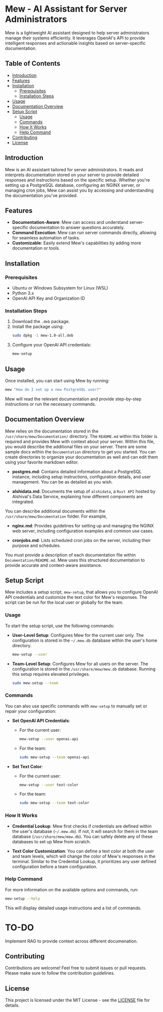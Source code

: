 # Mew - AI Assistant for Server Administrators

Mew is a lightweight AI assistant designed to help server administrators manage their systems efficiently. It leverages OpenAI's API to provide intelligent responses and actionable insights based on server-specific documentation.

## Table of Contents

- [Introduction](#introduction)
- [Features](#features)
- [Installation](#installation)
  - [Prerequisites](#prerequisites)
  - [Installation Steps](#installation-steps)
- [Usage](#usage)
- [Documentation Overview](#documentation-overview)
- [Setup Script](#setup-script)
  - [Usage](#usage-1)
  - [Commands](#commands)
  - [How It Works](#how-it-works)
  - [Help Command](#help-command)
- [Contributing](#contributing)
- [License](#license)

## Introduction

Mew is an AI assistant tailored for server administrators. It reads and interprets documentation stored on your server to provide detailed responses and instructions based on the specific setup. Whether you're setting up a PostgreSQL database, configuring an NGINX server, or managing cron jobs, Mew can assist you by accessing and understanding the documentation you've provided.

## Features

- **Documentation-Aware**: Mew can access and understand server-specific documentation to answer questions accurately.
- **Command Execution**: Mew can run server commands directly, allowing for seamless automation of tasks.
- **Customizable**: Easily extend Mew's capabilities by adding more documentation or tools.

## Installation

### Prerequisites

- Ubuntu or Windows Subsystem for Linux (WSL)
- Python 3.x
- OpenAI API Key and Organization ID

### Installation Steps

1. Download the `.deb` package.
2. Install the package using:
   ```bash
   sudo dpkg -i mew-1.0-all.deb
   ```
3. Configure your OpenAI API credentials:
   ```bash
   mew-setup
   ```

## Usage

Once installed, you can start using Mew by running:

```bash
mew "How do I set up a new PostgreSQL user?"
```

Mew will read the relevant documentation and provide step-by-step instructions or run the necessary commands.

## Documentation Overview

Mew relies on the documentation stored in the `/usr/share/mew/Documentation/` directory. The `README.md` within this folder is required and provides Mew with context about your server. Within this file, you would describe the additional files on your server. There are some sample docs within the `Documentation` directory to get you started. You can create directories to organize your documentation as well and can edit them using your favorite markdown editor.

- **postgres.md**: Contains detailed information about a PostgreSQL instance, including setup instructions, configuration details, and user management. You can be as detailed as you wish.

- **alshidata.md**: Documents the setup of `alshidata`, a `Rust API` hosted by Alshival's Data Service, explaining how different components are integrated.

You can describe additional documents within the `/usr/share/mew/Documentation` folder. For example, 

- **nginx.md**: Provides guidelines for setting up and managing the NGINX web server, including configuration examples and common use cases.

- **cronjobs.md**: Lists scheduled cron jobs on the server, including their purpose and schedules.

You must provide a description of each documentation file within `Documentation/README.md`. Mew uses this structured documentation to provide accurate and context-aware assistance.

## Setup Script

Mew includes a setup script, `mew-setup`, that allows you to configure OpenAI API credentials and customize the text color for Mew's responses. The script can be run for the local user or globally for the team.

### Usage

To start the setup script, use the following commands:

- **User-Level Setup**: Configures Mew for the current user only. The configuration is stored in the `~/.mew.db` database within the user's home directory.
  ```bash
  mew-setup --user
  ```

- **Team-Level Setup**: Configures Mew for all users on the server. The configuration is stored in the `/usr/share/mew/mew.db` database. Running this setup requires elevated privileges.
  ```bash
  sudo mew-setup --team
  ```

### Commands

You can also use specific commands with `mew-setup` to manually set or repair your configuration:

- **Set OpenAI API Credentials**:
  - For the current user:
    ```bash
    mew-setup --user openai-api
    ```
  - For the team:
    ```bash
    sudo mew-setup --team openai-api
    ```

- **Set Text Color**:
  - For the current user:
    ```bash
    mew-setup --user text-color
    ```
  - For the team:
    ```bash
    sudo mew-setup --team text-color
    ```

### How It Works

- **Credential Lookup**: Mew first checks if credentials are defined within the user's database (`~/.mew.db`). If not, it will search for them in the team database (`/usr/share/mew/mew.db`). You can safely delete any of these databases to set up Mew from scratch.
  
- **Text Color Customization**: You can define a text color at both the user and team levels, which will change the color of Mew's responses in the terminal. Similar to the Credential Lookup, it prioritizes any user defined configuration before a team configuration.

### Help Command

For more information on the available options and commands, run:

```bash
mew-setup --help
```

This will display detailed usage instructions and a list of commands.

# TO-DO
Implement RAG to provide context across different documenation. 

## Contributing

Contributions are welcome! Feel free to submit issues or pull requests. Please make sure to follow the contribution guidelines.

## License

This project is licensed under the MIT License - see the [LICENSE](LICENSE) file for details.